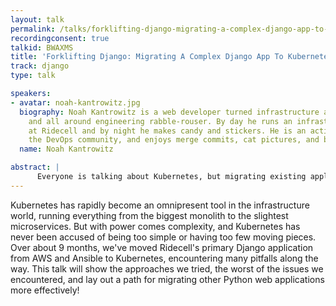 ```yaml
---
layout: talk
permalink: /talks/forklifting-django-migrating-a-complex-django-app-to-kubernetes
recordingconsent: true
talkid: BWAXMS
title: 'Forklifting Django: Migrating A Complex Django App To Kubernetes'
track: django
type: talk

speakers:
- avatar: noah-kantrowitz.jpg
  biography: Noah Kantrowitz is a web developer turned infrastructure automation enthusiast,
    and all around engineering rabble-rouser. By day he runs an infrastructure team
    at Ridecell and by night he makes candy and stickers. He is an active member of
    the DevOps community, and enjoys merge commits, cat pictures, and beards.
  name: Noah Kantrowitz

abstract: | 
      Everyone is talking about Kubernetes, but migrating existing applications is often easier said than done. This talk will cover the tale of migrating our main Django application to Kubernetes, and all the problems and solutions we ran into along the way.
---
```


Kubernetes has rapidly become an omnipresent tool in the infrastructure world, running everything from the biggest monolith to the slightest microservices. But with power comes complexity, and Kubernetes has never been accused of being too simple or having too few moving pieces. Over about 9 months, we've moved Ridecell's primary Django application from AWS and Ansible to Kubernetes, encountering many pitfalls along the way. This talk will show the approaches we tried, the worst of the issues we encountered, and lay out a path for migrating other Python web applications more effectively!
